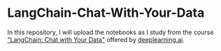# LangChain-Chat-With-Your-Data
In this repository, I will upload the notebooks as I study from the course ["LangChain: Chat with Your Data"](https://www.deeplearning.ai/short-courses/langchain-chat-with-your-data/) offered by [deeplearning.ai](https://www.deeplearning.ai).
